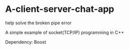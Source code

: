 # A-client-server-chat-app
help solve the broken pipe error

A simple example of socket(TCP/IP) programming in C++

Dependency:
Boost
